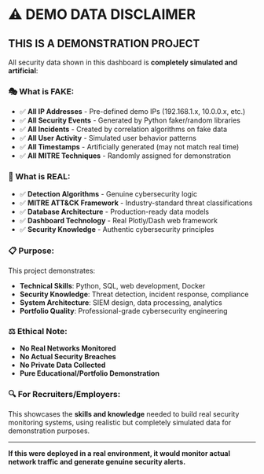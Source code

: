 # ⚠️ DEMO DATA DISCLAIMER

## **THIS IS A DEMONSTRATION PROJECT**

All security data shown in this dashboard is **completely simulated and artificial**:

### **🎭 What is FAKE:**
- ✅ **All IP Addresses** - Pre-defined demo IPs (192.168.1.x, 10.0.0.x, etc.)
- ✅ **All Security Events** - Generated by Python faker/random libraries
- ✅ **All Incidents** - Created by correlation algorithms on fake data
- ✅ **All User Activity** - Simulated user behavior patterns
- ✅ **All Timestamps** - Artificially generated (may not match real time)
- ✅ **All MITRE Techniques** - Randomly assigned for demonstration

### **🎯 What is REAL:**
- ✅ **Detection Algorithms** - Genuine cybersecurity logic
- ✅ **MITRE ATT&CK Framework** - Industry-standard threat classifications  
- ✅ **Database Architecture** - Production-ready data models
- ✅ **Dashboard Technology** - Real Plotly/Dash web framework
- ✅ **Security Knowledge** - Authentic cybersecurity principles

### **📋 Purpose:**
This project demonstrates:
- **Technical Skills**: Python, SQL, web development, Docker
- **Security Knowledge**: Threat detection, incident response, compliance
- **System Architecture**: SIEM design, data processing, analytics
- **Portfolio Quality**: Professional-grade cybersecurity engineering

### **⚖️ Ethical Note:**
- **No Real Networks Monitored**
- **No Actual Security Breaches**
- **No Private Data Collected**
- **Pure Educational/Portfolio Demonstration**

### **🔍 For Recruiters/Employers:**
This showcases the **skills and knowledge** needed to build real security monitoring systems, using realistic but completely simulated data for demonstration purposes.

---

**If this were deployed in a real environment, it would monitor actual network traffic and generate genuine security alerts.**